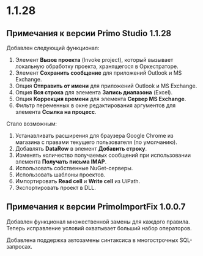 # 1.1.28

## Примечания к версии Primo Studio 1.1.28

Добавлен следующий функционал:

1. Элемент **Вызов проекта** (Invoke project), который вызывает локальную обработку проекта, хранящегося в Оркестраторе.
2. Элемент **Сохранить сообщение** для приложений Outlook и MS Exchange.
3. Опция **Отправить от имени** для приложений Outlook и MS Exchange.
4. Опция **Вся строка** для элемента **Запись диапазона** (Excel).
5. Опция **Коррекция времени** для элемента **Сервер MS Exchange**.
6. Фильтр переменных в окне редактирования аргументов для элемента **Ссылка на процесс**.

Стало возможным:

1. Устанавливать расширения для браузера Google Chrome из магазина с правами текущего пользователя (по умолчанию).
2. Добавлять **DataRow** в элемент **Добавить строку**.
3. Изменять количество получаемых сообщений при использовании элемента **Получать письма IMAP**.
4. Использовать собственные NuGet-серверы.
5. Использовать шаблоны проектов.
6. Импортировать **Read cell** и **Write cell** из UiPath.
7. Экспортировать проект в DLL.

## Примечания к версии PrimoImportFix 1.0.0.7

Добавлен функционал множественной замены для каждого правила. Теперь исправление условий охватывает больший набор операторов.

Добавлена поддержка автозамены синтаксиса в многострочных SQL-запросах.
